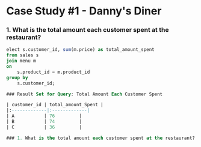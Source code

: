 # **Case Study #1 - Danny's Diner**

### 1. What is the total amount each customer spent at the restaurant?

```sql
elect s.customer_id, sum(m.price) as total_amount_spent
from sales s
join menu m
on
	s.product_id = m.product_id
group by 
	s.customer_id;

### Result Set for Query: Total Amount Each Customer Spent

| customer_id | total_amount_Spent |
|:-------------|:-------------|
| A           | 76         |
| B           | 74         |
| C           | 36         |

### 1. What is the total amount each customer spent at the restaurant?
